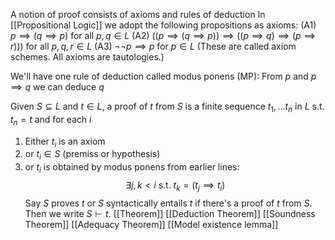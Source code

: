 A notion of proof consists of axioms and rules of deduction 
In [[Propositional Logic]] we adopt the following propositions as axioms:
(A1) $p \implies(q \implies p)$ for all $p,q \in L$
(A2) $((p \implies(q\implies p))\implies((p \implies q)\implies(p \implies r)))$
for all $p,q,r\in L$
(A3) $\neg \neg p \implies p$ for $p \in L$
(These are called axiom schemes. All axioms are tautologies.)

We'll have one rule of deduction called modus ponens (MP):
From $p$ and $p \implies q$ we can deduce $q$ 

Given $S\subseteq L$ and $t\in L$, a proof of $t$ from $S$ is a finite sequence $t_{1},\dots t_{n}$ in $L$ s.t. $t_{n}=t$ and for each $i$ 
1. Either $t_{i}$ is an axiom
2. or $t_{i}\in S$ (premiss or hypothesis)
3. or $t_{i}$ is obtained by modus ponens from earlier lines:
$$
\exists j,k<i \text{ s.t. } t_{k}=(t_{j}\implies t_{i})
$$
Say $S$ proves $t$ or $S$ syntactically entails $t$ if there's a proof of $t$ from $S$. Then we write $S\vdash t$.
[[Theorem]]
[[Deduction Theorem]]
[[Soundness Theorem]]
[[Adequacy Theorem]]
[[Model existence lemma]]